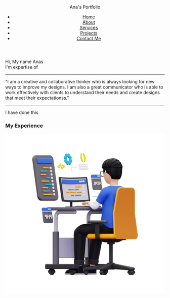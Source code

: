 <!DOCTYPE html>
<html lang="en">
  <head>
    <meta charset="UTF-8" />
    <meta name="viewport" content="width=device-width, initial-scale=1.0" />
    <title>My Portfolio</title>
    <link rel="stylesheet" href="Style.css" />
    <link rel="stylesheet" href="321.otf" />
    <link rel="stylesheet" href="41.ttf">
  </head>
  <body>
    <header>
      <nav>
        <div class="left">Ana's Portfolio</div>
        <div class="right">
          <ul>
            <li><a href="/">Home</a></li>
            <li><a href="/">About</a></li>
            <li><a href="/">Services</a></li>
            <li><a href="/">Projects</a></li>
            <li><a href="/">Contact Me</a></li>
          </ul>
        </div>
      </nav>
    </header>
  </body>
  <main>
    <section class="firstsection">
      <div class="leftsection">
        Hi, My name <span class="purple">Anas</span>
        <div>I'm expertise of</div>
        <span id="element"></span>
        <hr />
        <div class="One">
          <p>
            "I am a creative and collaborative thinker who is always looking for
            new ways to improve my designs. I am also a great communicator who
            is able to work effectively with clients to understand their needs
            and create designs that meet their expectationss."
          </p>
        </div>
        <hr />
        <section class="secondsection">
          <span class="text-gray">I have done this</span>
          <h1>My Experience</h1>
          <div class="box">
            <div class="vertical"></div>
            <div class="vertical"></div>
            <div class="vertical"></div>
            <div class="vertical"></div>
          </div>
        </section>
      </div>
      <div class="rightsection">
        <img src="11.png" alt="" />
      </div>
    </section>
  </main>
  <script src="https://unpkg.com/typed.js@2.0.16/dist/typed.umd.js"></script>
  <script>
    var typed = new Typed("#element", {
      strings: ["Graphic Designer", "Vidoe Editor", "Web Developer"],
      typeSpeed: 50,
    });
  </script>
  <body></body>
</html>
